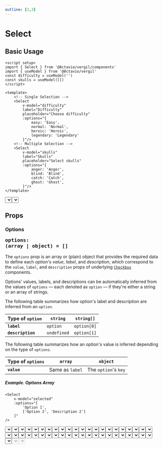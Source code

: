 ```yaml
---
outline: [2,3]
---
```


# Select

<script setup>
import { Select } from '@8ctavio/vergil/components'
import { useModel } from '@8ctavio/vergil'
import { kebabCase } from '@8ctavio/vergil/utilities'

const demo1 = useModel('')
const demo2 = useModel('')
const demo3 = useModel('')
const demo4 = useModel('')
</script>

<style scoped>
.select {
    width: 200px;
}
</style>

## Basic Usage

```vue
<script setup>
import { Select } from '@8ctavio/vergil/components'
import { useModel } from '@8ctavio/vergil'
const difficulty = useModel('')
const skulls = useModel([])
</script>

<template>
    <!-- Single Selection -->
    <Select
        v-model="difficulty"
        label="Difficulty"
        placeholder="Choose difficulty"
        :options="{
            easy: 'Easy',
            normal: 'Normal',
            heroic: 'Heroic',
            legendary: 'Legendary'
        }"/>
    <!-- Multiple Selection -->
    <Select
        v-model="skulls"
        label="Skulls"
        placeholder="Select skulls"
        :options="{
            anger: 'Anger',
            blind: 'Blind',
            catch: 'Catch',
            ghost: 'Ghost',
        }"/>
</template>
```
<Demo>
    <div class="col center">
        <Select
            label="Difficulty"
            placeholder="Choose difficulty"
            :options="{
                easy: 'Easy',
                normal: 'Normal',
                heroic: 'Heroic',
                legendary: 'Legendary'
            }"/>
        <Select
            :value="[]"
            label="Skulls"
            placeholder="Select skulls"
            :options="{
                anger: 'Anger',
                blind: 'Blind',
                catch: 'Catch',
                ghost: 'Ghost',
            }"/>
    </div>
</Demo>

## Props

### Options <Badge><pre>options: (array | object) = []</pre></Badge>

The `options` prop is an array or (plain) object that provides the required data to define each *option*'s *value*, *label*, and *description*, which correspond to the `value`, `label`, and `description` props of underlying [`Checkbox`](/components/form/checkbox) components.

Options' values, labels, and descriptions can be automatically inferred from the values of `options` — each denoted as `option` — if they're either a string or an array of strings.

The following table summarizes how option's label and description are inferred from an `option`.

| Type of `option` | `string` | `string[]` |
| ---------------- | -------- | ---------- |
| **`label`** | `option` | `option[0]` |
| **`description`** | `undefined` | `option[1]` |

The following table summarizes how an option's value is inferred depending on the type of `options`.

| Type of `options` | `array` | `object` |
| ----------------- | ------- | -------- |
| **`value`** | Same as `label` | The `option`'s `key` |

##### Example. Options Array

```vue-html
<Select
    v-model="selected"
    :options="[
        'Option 1',
        ['Option 2', 'Description 2']
    ]"
/>
```

<Demo>
    <Select
        v-model="demo1"
        placeholder="Options array"
        :options="[
            'Option 1',
            ['Option 2', 'Description 2']
        ]"/>    
    <code>selected.value === '{{ demo1.value }}'</code>
</Demo>

##### Example. Options Object

```vue-html
<Select
    v-model="selected"
    :options="{
        value1: 'Option 1',
        value2: ['Option 2', 'Description 2']
    }"
/>
```

<Demo>
    <Select
        v-model="demo2"
        placeholder="Options object"
        :options="{
            value1: 'Option 1',
            value2: ['Option 2', 'Description 2']
        }"/>  
    <code>selected.value === '{{ demo2.value }}'</code>
</Demo>

### Option's attributes <Badge><pre>option-[value|label|description]: (string | function)</pre></Badge>

The `option-value`, `option-label`, and `option-description` props allow to specify custom options' values, labels, and descriptions.

As strings, these props represent an object key. If an `option` is an object, the resulting value/label/description is obtained by accessing that object with the provided key.

```vue-html
<Select
    v-model="selected"
    :options="[{
        id: '123',
        name: 'Abc Def',
        email: 'abd.def@vergil.com'
    },{
        id: '456',
        name: 'Uvw Xyz',
        email: 'uvw.xyz@vergil.com'
    }]"
    option-value="id"    
    option-label="name"
    option-description="email"
/>
```

<Demo>
    <Select
        v-model="demo3"
        placeholder="Select option"
        :options="[{
            id: '123',
            name: 'Abc Def',
            email: 'abd.def@vergil.com'
        },{
            id: '456',
            name: 'Uvw Xyz',
            email: 'uvw.xyz@vergil.com'
        }]"
        option-value="id"    
        option-label="name"
        option-description="email"/>
    <code>checked.value === '{{ demo3.value }}'</code>
</Demo>

As functions, these props are called for each `option`, receive the `option` and its `key` (index for arrays) as arguments, and their return value becomes the resulting value/label/description.

```vue-html
<Select
    v-model="selected"
    :options="[{
        id: '123',
        name: 'Abc Def',
        email: 'abd.def@vergil.com'
    },{
        id: '456',
        name: 'Uvw Xyz',
        email: 'uvw.xyz@vergil.com'
    }]"
    :option-value="option => kebabCase(option.name)"    
    :option-label="option => option.name.split(' ')[0]"
    :option-description="option => `@@mail@@ ${option.email}`"
/>
```

<Demo>
    <Select
        v-model="demo4"
        placeholder="Select option"
        :options="[{
            id: '123',
            name: 'Abc Def',
            email: 'abd.def@vergil.com'
        },{
            id: '456',
            name: 'Uvw Xyz',
            email: 'uvw.xyz@vergil.com'
        }]"
        :option-value="option => kebabCase(option.name)"    
        :option-label="option => option.name.split(' ')[0]"
        :option-description="option => `@@mail@@ ${option.email}`"/>  
    <code>checked.value === '{{ demo4.value }}'</code>
</Demo>

The following functions are the default values for the `option-value`, `option-label`, and `option-description` props.

```js
function defaultOptionValue(option, key) {
    return typeof key === 'number'
        ? Array.isArray(option) ? option[0] : option
        : key
}
function defaultOptionLabel(option) {
    return Array.isArray(option) ? option[0] : option
}
function defaultOptionDescription {
    return Array.isArray(option) ? option[1] : undefined
}
```

### Placeholder <Badge><pre>placeholder: string</pre></Badge>

```vue-html
<Select placeholder="Select option"/>
```

### Placeholder fallback <Badge><pre>placeholder-fallback: (n: number) => string</pre></Badge>

When selecting multiple options, the selected options are displayed in the select button as a comma-separated string of those options' labels. If that string overflows its container, a fallback placeholder is obtained from the `placeholder-fallback` function and displayed instead.

The `placeholder-fallback` function receives as its only argument the number of selected options.

```vue-html
<Select
    :value="[]"
    :options="['The Fall of Reach', 'The Flood', 'First Strike']"
    :placeholder-fallback="n => {
        return `${n} Option${n > 1 ? 's':''} Selected`
    }"
    placeholder="Select option"
/>
```

<Demo>
    <Select
        :value="[]"
        :options="['The Fall of Reach', 'The Flood', 'First Strike']"
        :placeholder-fallback="n => {
            return `${n} Option${n > 1 ? 's':''} Selected`
        }"
        placeholder="Select option"
    />
</Demo>

The following function is used as the default `placeholder-fallback` value.

```js
n => `${n} Selected`
```

:::tip
The `placeholder-fallback` prop only takes effect in multiple selection mode.
:::

### Filter <Badge><pre>filter: boolean</pre></Badge>

```vue-html
<Select
    :options="['abc','uvw','xyz']"
    placeholder="Select option"
    filter
/>
```

<Demo>
    <Select
        :options="['abc','uvw','xyz']"
        placeholder="Select option"
        filter
    />
</Demo>

### Filter input <Badge><pre>filter-input: object</pre></Badge>

The `filter-input` prop is an object of props forwarded to the filter's `InputText` component.

```vue-html
<Select
    :options="['Option']"
    placeholder="Select option"
    filter
    :filter-input="{
        placeholder: 'Filter users',
        icon: 'person_search',
        max: '10'
    }"
/>
```

<Demo>
    <Select
        :options="['Option']"
        placeholder="Select option"
        filter
        :filter-input="{
            placeholder: 'Filter users',
            icon: 'person_search',
            max: '10'
        }"
    />
</Demo>

:::tip
The filter's default placeholder can be configured through the `placeholderFilter` [configuration option](#configuration-options).
:::

### Not-found placeholder <Badge><pre>placeholder-not-found: (query: string) => string</pre></Badge> <Badge><pre>[MiniMarkup](/mini-markup)</pre></Badge>

The `placeholder-not-found` prop is used to obtain a placeholder to display when the `Select`'s filter input yields no results. The passed function receives as a single argument the filter input's query.

```vue-html
<Select
    :options="['Option']"
    placeholder="Select option"
    filter
    :placeholder-not-found="query => {
        return `@@search_off@@\nCould not find [['${query}']]`
    }"
/>
```

<Demo>
    <Select
        :options="['Option']"
        placeholder="Select option"
        filter
        :placeholder-not-found="query => `@@search_off@@\nCould not find [['${query}']]`"
    />
</Demo>

The following function is used as the default `placeholder-not-found` value.

```js
query => `No results for [["${query}"]]`
```

### Chips <Badge><pre>chips: boolean</pre></Badge> <Badge type="warning">Only for multiple selection</Badge>

```vue-html
<Select
    :value="[]"
    :options="['abc','uvw','xyz']"
    placeholder="Select option"
    chips
/>
```

<Demo>
    <Select
        :value="[]"
        :options="['abc','uvw','xyz']"
        placeholder="Select option"
        chips
    />
</Demo>

### Float label <Badge><pre>float-label: boolean</pre></Badge>

```vue
<Select label="Select option" float-label :options="['Option']"/>
```

<Demo>
    <Select label="Select option" float-label :options="['Option']"/>
</Demo>

:::tip NOTE
`float-label` only works if the `placeholder` and `description` props are unset.
:::

### Underline <Badge><pre>underline: boolean</pre></Badge>

<Demo>
    <Select placeholder="Select option" underline :options="['Option']"/>
</Demo>

### Fill <Badge><pre>fill: boolean</pre></Badge>

<Demo>
    <Select placeholder="Select option" underline fill :options="['Option']"/>
</Demo>

### Theme <Badge><pre>theme: [theme](/theme#the-theme-prop) = 'brand'</pre></Badge>

<Demo>
    <div class="row center">
        <Select underline :options="['Option']" theme="brand" placeholder="Brand"/>
        <Select underline :options="['Option']" theme="user" placeholder="User"/>
        <Select underline :options="['Option']" theme="ok" placeholder="Ok"/>
        <Select underline :options="['Option']" theme="info" placeholder="Info"/>
        <Select underline :options="['Option']" theme="warn" placeholder="Warn"/>
        <Select underline :options="['Option']" theme="danger" placeholder="Danger"/>
        <Select underline :options="['Option']" theme="neutral" placeholder="Neutral"/>
    </div>
</Demo>

### Size <Badge><pre>size: ('sm' | 'md' | 'lg' | 'xl') = 'md'</pre></Badge>

<Demo>
    <div class="col center">
        <Select size="sm" :options="['Option']" placeholder="Small"/>
        <Select size="md" :options="['Option']" placeholder="Medium"/>
        <Select size="lg" :options="['Option']" placeholder="Large"/>
        <Select size="xl" :options="['Option']" placeholder="Extra Large"/>
    </div>
</Demo>

### Radius <Badge><pre>radius: ('none' | 'sm' | 'md' | 'lg' | 'full') = 'md'</pre></Badge>

<Demo>
    <div class="col center w-initial">
        <Select :options="['Option']" placeholder="None" radius="none"/>
        <Select :options="['Option']" placeholder="Small" radius="sm"/>
        <Select :options="['Option']" placeholder="Medium" radius="md"/>
        <Select :options="['Option']" placeholder="Large" radius="lg"/>
        <Select :options="['Option']" placeholder="Full" radius="full"/>
    </div>
    <div class="col center w-initial">
        <Select :options="['Option']" underline placeholder="None" radius="none"/>
        <Select :options="['Option']" underline placeholder="Small" radius="sm"/>
        <Select :options="['Option']" underline placeholder="Medium" radius="md"/>
        <Select :options="['Option']" underline placeholder="Large" radius="lg"/>
        <Select :options="['Option']" underline placeholder="Full" radius="full"/>
    </div>
</Demo>

### Spacing <Badge><pre>spacing: ('compact' | 'expanded') = ''</pre></Badge>

<Demo>
    <div class="col">
        <div class="row center">
            <Select size="sm" :options="['Option']" spacing="compact" placeholder="Compact"/>
            <Select size="sm" :options="['Option']" placeholder="Default"/>
            <Select size="sm" :options="['Option']" spacing="expanded" placeholder="Expanded"/>
        </div>
        <div class="row center">
            <Select size="md" :options="['Option']" spacing="compact" placeholder="Compact"/>
            <Select size="md" :options="['Option']" placeholder="Default"/>
            <Select size="md" :options="['Option']" spacing="expanded" placeholder="Expanded"/>
        </div>
        <div class="row center">
            <Select size="lg" :options="['Option']" spacing="compact" placeholder="Compact"/>
            <Select size="lg" :options="['Option']" placeholder="Default"/>
            <Select size="lg" :options="['Option']" spacing="expanded" placeholder="Expanded"/>
        </div>
        <div class="row center">
            <Select size="xl" :options="['Option']" spacing="compact" placeholder="Compact"/>
            <Select size="xl" :options="['Option']" placeholder="Default"/>
            <Select size="xl" :options="['Option']" spacing="expanded" placeholder="Expanded"/>
        </div>
    </div>
</Demo>

### Disabled <Badge><pre>disabled: boolean</pre></Badge>

<Demo>
    <Select disabled placeholder="Disabled"/>
    <Select disabled placeholder="Disabled" underline/>
</Demo>

## API Reference

| prop | type | default |
| ---- | ---- | ------- |
| `value` | `string \| array` | `''` |
| `options` | `array \| object` | `[]` |
| `optionValue` | `string \| function` | |
| `optionLabel` | `string \| function` | |
| `optionDescription` | `string \| function` | |
| `placeholder` | `string` | |
| `placeholderFallback` | `(n: number) => string` | |
| `filter` | `boolean` | |
| `placeholderNotFound` | `(query: string) => string` | |
| `chips` | `boolean` | |
| `label` | `string` | |
| `hint` | `string` | |
| `description` | `string` | |
| `help` | `string` | |
| `float-label` | `boolean` | |
| `underline` | `boolean` | |
| [`theme`](/theme#the-theme-prop) | `'brand' \| 'user' \| 'ok' \| 'info' \| 'warn' \| 'danger' \| 'neutral'` | `'brand'` |
| `size` | `'sm' \| 'md' \| 'lg' \| 'xl'` | `'md'` |
| `radius` | `'none' \| 'sm' \| 'md' \| 'lg' \| 'full'` | `'md'` |
| `spacing` | `'' \| 'compact' \| 'extended'` | `''` |
| `disabled` | `boolean` | |

### Configuration options

The following `Select` props' default values can be overwritten under the `select` root-level [configuration option](/configuration).

| `select.<option>` | [global](/configuration#global-configuration) |
| -------------- | :---: |
| `placeholderFallback` | |
| `placeholderNotFound` | |
| `placeholderFilter` | |
| `underline` | |
| `fill` | |
| `theme` | ✅ |
| `size` | ✅ |
| `radius` | ✅ |
| `spacing` | ✅ |

## Styling

### Anatomy

<Demo>
    <Anatomy tag="div" classes="form-field select">
        <Anatomy tag="div" classes="form-field-label-wrapper">
            <Anatomy tag="label" classes="form-field-label"/>
            <Anatomy tag="span" classes="form-field-hint"/>
        </Anatomy>
        <Anatomy tag="p" classes="form-field-details form-field-description"/>
        <Anatomy tag="Btn" classes="btn select-button">
            <Anatomy tag="p" classes="select-placeholder">
                <Anatomy tag="span"/>
            </Anatomy>
            <Anatomy tag="div" classes="chips">
                <Anatomy tag='Badge.badge v-for="(label,value) in selected'>
                    <Anatomy tag="button">
                        <Anatomy tag="Icon" classes="icon"/>
                    </Anatomy>
                </Anatomy>
            </Anatomy>
            <Anatomy slot="aside">
                <Anatomy tag="label"/>
            </Anatomy>
        </Anatomy>
        <Anatomy tag="p" classes="form-field-details form-field-help"/>
        <Anatomy tag="div" classes="floating">
            <Anatomy tag="div" classes="select-dropdown">
                <Anatomy tag='Input' classes="input-text"/>
                <Anatomy tag='p' classes="select-not-found"/>
                <Anatomy tag='CheckboxGroup' classes="checkbox-group"/>
            </Anatomy>
        </Anatomy>
    </Anatomy>
</Demo>
